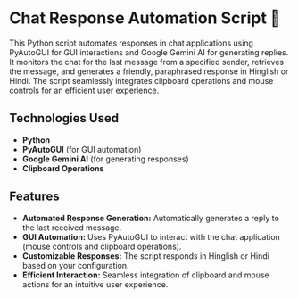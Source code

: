 # Chat Response Automation Script 🤖

This Python script automates responses in chat applications using PyAutoGUI for GUI interactions and Google Gemini AI for generating replies. It monitors the chat for the last message from a specified sender, retrieves the message, and generates a friendly, paraphrased response in Hinglish or Hindi. The script seamlessly integrates clipboard operations and mouse controls for an efficient user experience.

## Technologies Used
- **Python**
- **PyAutoGUI** (for GUI automation)
- **Google Gemini AI** (for generating responses)
- **Clipboard Operations**

## Features
- **Automated Response Generation:** Automatically generates a reply to the last received message.
- **GUI Automation:** Uses PyAutoGUI to interact with the chat application (mouse controls and clipboard operations).
- **Customizable Responses:** The script responds in Hinglish or Hindi based on your configuration.
- **Efficient Interaction:** Seamless integration of clipboard and mouse actions for an intuitive user experience.

